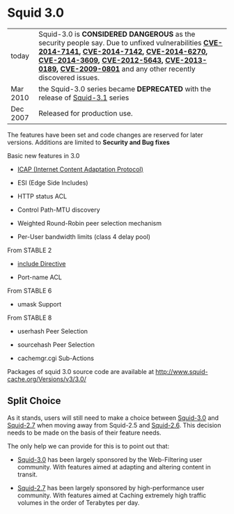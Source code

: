 # Squid 3.0

|          |                                                                                                                                                                                                                                                                                                                                                                                                                                                                                                                                                                                                                                                                              |
| -------- | ---------------------------------------------------------------------------------------------------------------------------------------------------------------------------------------------------------------------------------------------------------------------------------------------------------------------------------------------------------------------------------------------------------------------------------------------------------------------------------------------------------------------------------------------------------------------------------------------------------------------------------------------------------------------------- |
| today    | Squid-3.0 is **CONSIDERED DANGEROUS** as the security people say. Due to unfixed vulnerabilities **[CVE-2014-7141](http://www.squid-cache.org/Advisories/SQUID-2014_4.txt), [CVE-2014-7142](http://www.squid-cache.org/Advisories/SQUID-2014_4.txt), [CVE-2014-6270](http://www.squid-cache.org/Advisories/SQUID-2014_3.txt), [CVE-2014-3609](http://www.squid-cache.org/Advisories/SQUID-2014_2.txt), [CVE-2012-5643](http://www.squid-cache.org/Advisories/SQUID-2012_1.txt), [CVE-2013-0189](http://www.squid-cache.org/Advisories/SQUID-2012_1.txt), [CVE-2009-0801](http://www.squid-cache.org/Advisories/SQUID-2011_1.txt)** and any other recently discovered issues. |
| Mar 2010 | the Squid-3.0 series became **DEPRECATED** with the release of [Squid-3.1](/Releases/Squid-3.1) series                                                                                                                                                                                                                                                                                                                                                                                                                                                                                                                             |
| Dec 2007 | Released for production use.                                                                                                                                                                                                                                                                                                                                                                                                                                                                                                                                                                                                                                                 |

The features have been set and code changes are reserved for later
versions. Additions are limited to **Security and Bug fixes**

Basic new features in 3.0

  - [ICAP (Internet Content Adaptation
    Protocol)](/Features/ICAP)

  - ESI (Edge Side Includes)

  - HTTP status ACL

  - Control Path-MTU discovery

  - Weighted Round-Robin peer selection mechanism

  - Per-User bandwidth limits (class 4 delay pool)

From STABLE 2

  - [include
    Directive](/Features/ConfigIncludes)

  - Port-name ACL

From STABLE 6

  - umask Support

From STABLE 8

  - userhash Peer Selection

  - sourcehash Peer Selection

  - cachemgr.cgi Sub-Actions

Packages of squid 3.0 source code are available at
<http://www.squid-cache.org/Versions/v3/3.0/>

## Split Choice

As it stands, users will still need to make a choice between
[Squid-3.0](/Releases/Squid-3.0)
and [Squid-2.7]() when moving away from Squid-2.5 and
[Squid-2.6](/Releases/Squid-2.6).
This decision needs to be made on the basis of their feature needs.

The only help we can provide for this is to point out that:

  - [Squid-3.0](/Releases/Squid-3.0)
    has been largely sponsored by the Web-Filtering user community. With
    features aimed at adapting and altering content in transit.

  - [Squid-2.7]() has been largely sponsored by high-performance user
    community. With features aimed at Caching extremely high traffic
    volumes in the order of Terabytes per day.
